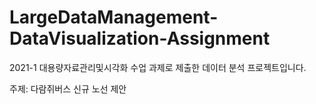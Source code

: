 # LargeDataManagement-DataVisualization-Assignment
2021-1 대용량자료관리및시각화 수업 과제로 제출한 데이터 분석 프로젝트입니다. 

주제: 다람쥐버스 신규 노선 제안 
